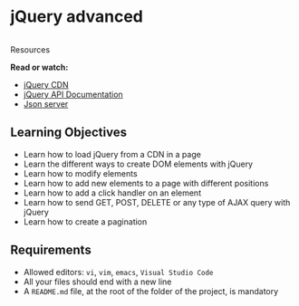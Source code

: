 # jQuery advanced

<div class="panel panel-default" id="project-description">
  <div class="panel-body">
    <p><img src="https://user-images.githubusercontent.com/90220978/218164318-37c6c869-62bf-4688-aedc-850734f7d094.jpeg" alt="" loading="lazy" style=""></p

<h2>Resources</h2>

<p><strong>Read or watch:</strong></p>

<ul>
<li><a href="https://releases.jquery.com/" title="jQuery CDN" target="_blank" rel="noopener noreferrer">jQuery CDN</a></li>
<li><a href="https://api.jquery.com/" title="jQuery API Documentation" target="_blank" rel="noopener noreferrer">jQuery API Documentation</a></li>
<li><a href="https://github.com/typicode/json-server" title="Json server" target="_blank" rel="noopener noreferrer">Json server</a></li>
</ul>

<h2>Learning Objectives</h2>

<ul>
<li>Learn how to load jQuery from a CDN in a page</li>
<li>Learn the different ways to create DOM elements with jQuery</li>
<li>Learn how to modify elements</li>
<li>Learn how to add new elements to a page with different positions</li>
<li>Learn how to add a click handler on an element</li>
<li>Learn how to send GET, POST, DELETE or any type of AJAX query with jQuery</li>
<li>Learn how to create a pagination</li>
</ul>

<h2>Requirements</h2>

<ul>
<li>Allowed editors: <code>vi</code>, <code>vim</code>, <code>emacs</code>, <code>Visual Studio Code</code></li>
<li>All your files should end with a new line</li>
<li>A <code>README.md</code> file, at the root of the folder of the project, is mandatory</li>
</ul>

  </div>
</div>

